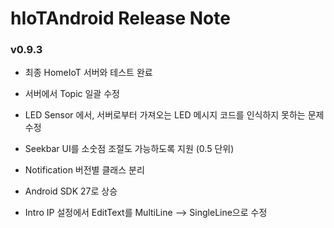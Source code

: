 # hIoTAndroid Release Note

### v0.9.3 

- 최종 HomeIoT 서버와 테스트 완료

- 서버에서 Topic 일괄 수정

- LED Sensor 에서, 서버로부터 가져오는 LED 메시지 코드를 인식하지 못하는 문제 수정

- Seekbar UI를 소숫점 조절도 가능하도록 지원 (0.5 단위)

- Notification 버전별 클래스 분리

- Android SDK 27로 상승

- Intro IP 설정에서 EditText를 MultiLine --> SingleLine으로 수정